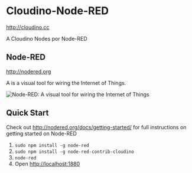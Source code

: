 # Cloudino-Node-RED

http://cloudino.cc

A Cloudino Nodes por Node-RED

<!--[![Build Status](https://travis-ci.org/node-red/node-red.svg)](https://travis-ci.org/node-red/node-red)
[![Coverage Status](https://coveralls.io/repos/node-red/node-red/badge.svg?branch=master)](https://coveralls.io/r/node-red/node-red?branch=master)
-->
## Node-RED

http://nodered.org

A is a visual tool for wiring the Internet of Things.

![Node-RED: A visual tool for wiring the Internet of Things](http://nodered.org/images/node-red-screenshot.png)

## Quick Start

Check out http://nodered.org/docs/getting-started/ for full instructions on getting
started on Node-RED

1. `sudo npm install -g node-red`
2. `sudo npm install -g node-red-contrib-cloudino`
2. `node-red`
3. Open <http://localhost:1880>

